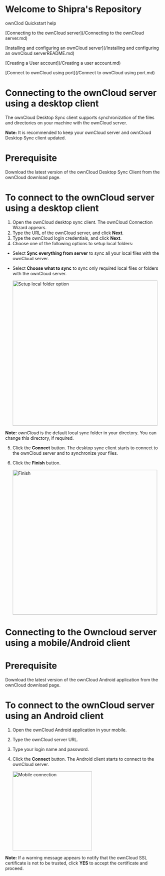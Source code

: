 # Welcome to Shipra's Repository
ownClod Quickstart help

[Connecting to the ownCloud server](/Connecting to the ownCloud server.md)

[Installing and configuring an ownCloud server](/Installing and configuring an ownCloud serverREADME.md)

[Creating a User account](/Creating a user account.md)

[Connect to ownCloud using port](/Connect to ownCloud using port.md)

# Connecting to the ownCloud server using a desktop client
The ownCloud Desktop Sync client supports synchronization of the files and directories on your machine with the ownCloud server.

**Note:** It is recommended to keep your ownCloud server and ownCloud Desktop Sync client updated.

# Prerequisite
Download the latest version of the ownCloud Desktop Sync Client from the ownCloud download page. 
# To connect to the ownCloud server using a desktop client
1. Open the ownCloud desktop sync client. The ownCloud Connection Wizard appears.
2. Type the URL of the ownCloud server, and click **Next**.
3. Type the ownCloud login credentials, and click **Next**.
4. Choose one of the following options to setup local folders:
* Select **Sync everything from server** to sync all your local files with the ownCloud server.
* Select **Choose what to sync** to sync only required local files or folders with the ownCloud server.

  <img width="463" alt="Setup local folder option" src="https://user-images.githubusercontent.com/89831069/131791636-54d20489-e437-4b11-a00e-e644ed0955a1.PNG">
**Note:** _ownCloud_ is the default local sync folder in your directory. You can change this directory, if required.

5. Click the **Connect** button. The desktop sync client starts to connect to the ownCloud server and to synchronize your files.
6. Click the **Finish** button.
  
   <img width="462" alt="Finish" src="https://user-images.githubusercontent.com/89831069/131792274-588214d3-0ee5-48ac-b1fe-3be484dfdbca.PNG">

# Connecting to the Owncloud server using a mobile/Android client
# Prerequisite
Download the latest version of the ownCloud Android application from the ownCloud download page. 
# To connect to the ownCloud server using an Android client
1. Open the ownCloud Android application in your mobile.
2. Type the ownCloud server URL. 
3. Type your login name and password.
4. Click the **Connect** button. The Android client starts to connect to the ownCloud server.

   <img width="253" alt="Mobile connection" src="https://user-images.githubusercontent.com/89831069/131796511-6051033e-4703-4e29-8a84-424d5bd37749.PNG">

**Note:** If a warning message appears to notify that the ownCloud SSL certificate is not to be trusted, click **YES** to accept the certificate and proceed.
